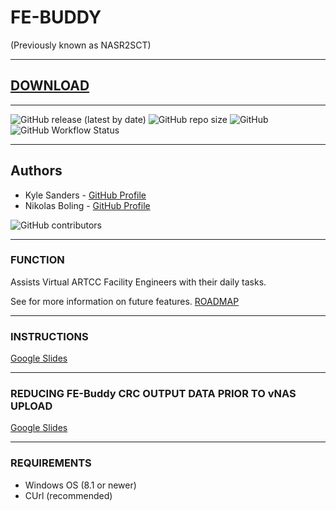 # FE-BUDDY
(Previously known as NASR2SCT)

---

## [DOWNLOAD](https://github.com/Nikolai558/FE-BUDDY/releases/latest/download/FE-BUDDYSetup.exe)

---

![GitHub release (latest by date)](https://img.shields.io/github/v/release/Nikolai558/FE-BUDDY?style=for-the-badge)
![GitHub repo size](https://img.shields.io/github/repo-size/Nikolai558/FE-BUDDY?style=for-the-badge)
![GitHub](https://img.shields.io/github/license/Nikolai558/FE-BUDDY?style=for-the-badge)
![GitHub Workflow Status](https://img.shields.io/github/actions/workflow/status/Nikolai558/FE-BUDDY/.github/workflows/codeql-analysis.yml?branch=development&style=for-the-badge)

---

## Authors
- Kyle Sanders - [GitHub Profile](https://github.com/KSanders7070)
- Nikolas Boling - [GitHub Profile](https://github.com/Nikolai558)

![GitHub contributors](https://img.shields.io/github/contributors/Nikolai558/FE-BUDDY?style=for-the-badge)

---

### FUNCTION
Assists Virtual ARTCC Facility Engineers with their daily tasks.

See for more information on future features. [ROADMAP](https://github.com/Nikolai558/FE-BUDDY/blob/development/ROADMAP.md)

---

### INSTRUCTIONS
[Google Slides](https://docs.google.com/presentation/d/e/2PACX-1vRMd6PIRrj0lPb4sAi9KB7iM3u5zn0dyUVLqEcD9m2e71nf0UPyEmkOs4ZwYsQdl7smopjdvw_iWEyP/embed)

---

### REDUCING FE-Buddy CRC OUTPUT DATA PRIOR TO vNAS UPLOAD
[Google Slides](https://docs.google.com/presentation/d/e/2PACX-1vQ2y4m6S31lMc6DuJ9HxzW3k76w6fWrVDxomRQSwGiCS176g5kMrdRpTJi_pSwgEndRbvOXG9w5aoyM/embed)

---

### REQUIREMENTS
- Windows OS (8.1 or newer)
- CUrl (recommended)

